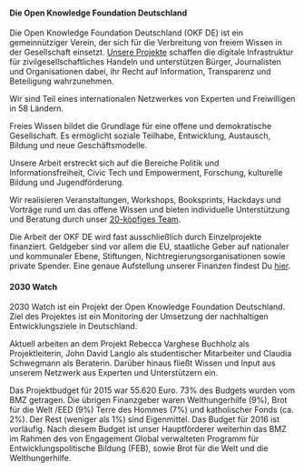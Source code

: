 #### Die Open Knowledge Foundation Deutschland

Die Open Knowledge Foundation Deutschland (OKF DE)  ist ein gemeinnütziger Verein, der sich für die Verbreitung von freiem Wissen in der Gesellschaft einsetzt. [Unsere Projekte](https://okfn.de/projekte/) schaffen die digitale Infrastruktur für zivilgesellschaftliches Handeln und unterstützen Bürger, Journalisten und Organisationen dabei, ihr Recht auf Information, Transparenz und Beteiligung wahrzunehmen.

Wir sind Teil eines internationalen Netzwerkes von Experten und Freiwilligen in 58 Ländern.

Freies Wissen bildet die Grundlage für eine offene und demokratische Gesellschaft. Es ermöglicht soziale Teilhabe, Entwicklung, Austausch, Bildung und  neue Geschäftsmodelle.

Unsere Arbeit erstreckt sich auf die Bereiche Politik und Informationsfreiheit, Civic Tech und Empowerment, Forschung, kulturelle Bildung und Jugendförderung.

Wir realisieren Veranstaltungen, Workshops, Booksprints, Hackdays und Vorträge rund um das offene Wissen und bieten individuelle Unterstützung und Beratung durch unser [20-köpfiges Team](https://okfn.de/team/).

Die Arbeit der OKF DE wird fast ausschließlich durch Einzelprojekte finanziert. Geldgeber sind vor allem die EU, staatliche Geber auf nationaler und kommunaler Ebene, Stiftungen, Nichtregierungsorganisationen sowie private Spender. Eine genaue Aufstellung unserer Finanzen findest Du [hier](http://okfn.de/verein/).

#### 2030 Watch

2030 Watch ist ein Projekt der Open Knowledge Foundation Deutschland. Ziel des Projektes ist ein Monitoring der Umsetzung der nachhaltigen Entwicklungsziele in Deutschland. 

Aktuell arbeiten an dem Projekt Rebecca Varghese Buchholz als Projektleiterin, John David Langlo als studentischer Mitarbeiter und Claudia Schwegmann als Beraterin. Darüber hinaus fließt Wissen und Input aus unserem Netzwerk aus Experten und Unterstützern ein. 

Das Projektbudget für 2015 war 55.620 Euro. 73% des Budgets wurden vom BMZ getragen. Die übrigen Finanzgeber waren Welthungerhilfe (9%), Brot für die Welt /EED (9%) Terre des Hommes (7%) und katholischer Fonds (ca. 2%). Der Rest (weniger als 1%) sind Eigenmittel. Das Budget für 2016 ist vorläufig. Nach diesem  Budget ist unser Hauptförderer weiterhin das BMZ im Rahmen des von Engagement Global verwalteten Programm für Entwicklungspolitische Bildung (FEB), sowie Brot für die Welt und die Welthungerhilfe.
